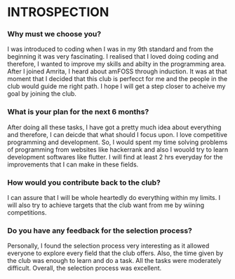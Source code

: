 # INTROSPECTION
### Why must we choose you?
I was introduced to coding when I was in my 9th standard and from the beginning it was very fascinating. I realised that I loved doing coding and therefore, I wanted to improve my skills and abilty in the programming area. After I joined Amrita, I heard about amFOSS through induction. It was at that moment that I decided that this club is perfecct for me and the people in the club would guide me right path. I hope I will get a step closer to acheive my goal by joining the club.
### What is your plan for the next 6 months?
After doing all these tasks, I have got a pretty much idea about everything and therefore, I can deicde that what should I focus upon. I love competitive programming and development. So, I would spent my time solving problems of programming from websites like hackerrank and also I wouold try to learn development softwares like flutter. I will find at least 2 hrs everyday for the improvements that I can make in these fields.
### How would you contribute back to the club?
I can assure that I will be whole heartedly do everything within my limits. I will also try to achieve targets that the club want from me by wiining competitions.
### Do you have any feedback for the selection process?
Personally, I found the selection process very interesting as it allowed everyone to explore every field that the club offers. Also, the time given by the club was enough to learn and do a task. All the tasks were moderately difficult. Overall, the selection process was excellent.

